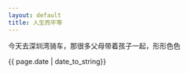 ```yaml
---
layout: default
title: 人生而平等
---
```



<p>今天去深圳湾骑车，那很多父母带着孩子一起，形形色色</p>

<p>{{ page.date | date_to_string}}</p>
